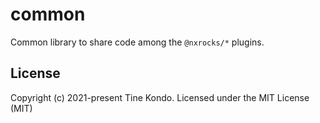 # common

Common library to share code among the `@nxrocks/*` plugins.
## License

Copyright (c) 2021-present Tine Kondo. Licensed under the MIT License (MIT)
